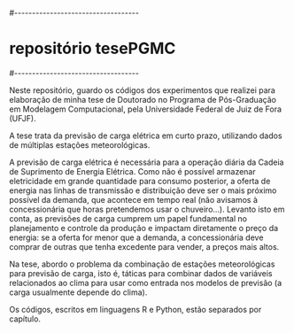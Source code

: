 #-----------------------------------
# repositório tesePGMC
#-----------------------------------

Neste repositório, guardo os códigos dos experimentos que realizei para elaboração de minha tese de Doutorado no Programa de Pós-Graduação em Modelagem Computacional, pela Universidade Federal de Juiz de Fora (UFJF).

A tese trata da previsão de carga elétrica em curto prazo, utilizando dados de múltiplas estações meteorológicas.

A previsão de carga elétrica é necessária para a operação diária da Cadeia de Suprimento de Energia Elétrica. Como não é possível armazenar eletricidade em grande quantidade para consumo posterior, a oferta de energia nas linhas de transmissão e distribuição deve ser o mais próximo possível da demanda, que acontece em tempo real (não avisamos à concessionária que horas pretendemos usar o chuveiro...). Levanto isto em conta, as previsões de carga cumprem um papel fundamental no planejamento e controle da produção e impactam diretamente o preço da energia: se a oferta for menor que a demanda, a concessionária deve comprar de outras que tenha excedente para vender, a preços mais altos.

Na tese, abordo o problema da combinação de estações meteorológicas para previsão de carga, isto é, táticas para combinar dados de variáveis relacionados ao clima para usar como entrada nos modelos de previsão (a carga usualmente depende do clima).

Os códigos, escritos em linguagens R e Python, estão separados por capítulo.









